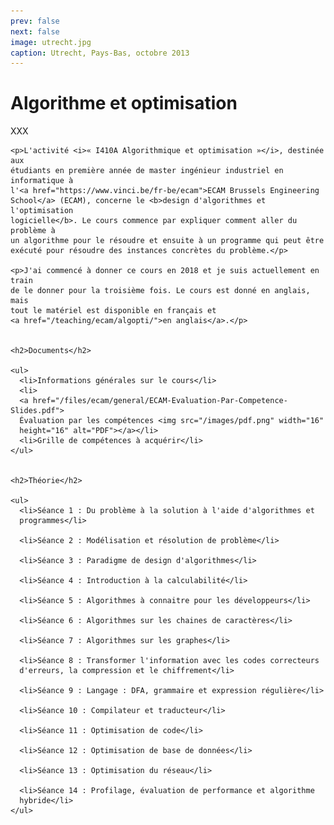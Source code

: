 ```yaml
---
prev: false
next: false
image: utrecht.jpg
caption: Utrecht, Pays-Bas, octobre 2013
---
```


# Algorithme et optimisation

XXX

    <p>L'activité <i>« I410A Algorithmique et optimisation »</i>, destinée aux
    étudiants en première année de master ingénieur industriel en informatique à
    l'<a href="https://www.vinci.be/fr-be/ecam">ECAM Brussels Engineering
    School</a> (ECAM), concerne le <b>design d'algorithmes et l'optimisation
    logicielle</b>. Le cours commence par expliquer comment aller du problème à
    un algorithme pour le résoudre et ensuite à un programme qui peut être
    exécuté pour résoudre des instances concrètes du problème.</p>

    <p>J'ai commencé à donner ce cours en 2018 et je suis actuellement en train
    de le donner pour la troisième fois. Le cours est donné en anglais, mais
    tout le matériel est disponible en français et
    <a href="/teaching/ecam/algopti/">en anglais</a>.</p>


    <h2>Documents</h2>

    <ul>
      <li>Informations générales sur le cours</li>
      <li>
      <a href="/files/ecam/general/ECAM-Evaluation-Par-Competence-Slides.pdf">
      Évaluation par les compétences <img src="/images/pdf.png" width="16"
      height="16" alt="PDF"></a></li>
      <li>Grille de compétences à acquérir</li>
    </ul>


    <h2>Théorie</h2>

    <ul>
      <li>Séance 1 : Du problème à la solution à l'aide d'algorithmes et
      programmes</li>

      <li>Séance 2 : Modélisation et résolution de problème</li>

      <li>Séance 3 : Paradigme de design d'algorithmes</li>

      <li>Séance 4 : Introduction à la calculabilité</li>

      <li>Séance 5 : Algorithmes à connaitre pour les développeurs</li>

      <li>Séance 6 : Algorithmes sur les chaines de caractères</li>

      <li>Séance 7 : Algorithmes sur les graphes</li>

      <li>Séance 8 : Transformer l'information avec les codes correcteurs
      d'erreurs, la compression et le chiffrement</li>

      <li>Séance 9 : Langage : DFA, grammaire et expression régulière</li>

      <li>Séance 10 : Compilateur et traducteur</li>

      <li>Séance 11 : Optimisation de code</li>

      <li>Séance 12 : Optimisation de base de données</li>

      <li>Séance 13 : Optimisation du réseau</li>

      <li>Séance 14 : Profilage, évaluation de performance et algorithme
      hybride</li>
    </ul>

